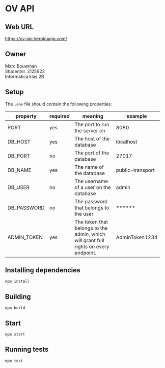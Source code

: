 # OV API
## Web URL
https://ov-api.herokuapp.com/

## Owner
Marc Bouwman  
Studentnr. 2125922  
Informatica klas 2B

## Setup
The `.env` file should contain the following properties:

property | required | meaning | example
--- | --- | --- | ---
PORT | yes | The port to run the server on | 8080
DB_HOST | yes | The host of the database | localhost
DB_PORT | no | The port of the database | 27017
DB_NAME | yes | The name of the database | public-transport
DB_USER | no | The username of a user on the database | admin
DB_PASSWORD | no | The password that belongs to the user | ******
ADMIN_TOKEN | yes | The token that belongs to the admin, which will grant full rights on every endpoint. | AdminToken1234

## Installing dependencies
`npm install`

## Building
`npm build`

## Start
`npm start`

## Running tests
`npm test`